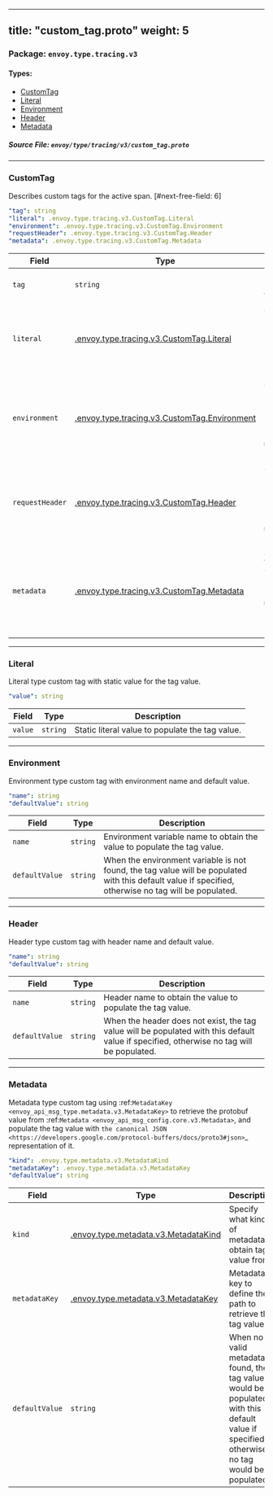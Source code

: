 
---
title: "custom_tag.proto"
weight: 5
---

<!-- Code generated by solo-kit. DO NOT EDIT. -->


### Package: `envoy.type.tracing.v3` 
#### Types:


- [CustomTag](#customtag)
- [Literal](#literal)
- [Environment](#environment)
- [Header](#header)
- [Metadata](#metadata)
  



##### Source File: `envoy/type/tracing/v3/custom_tag.proto`





---
### CustomTag

 
Describes custom tags for the active span.
[#next-free-field: 6]

```yaml
"tag": string
"literal": .envoy.type.tracing.v3.CustomTag.Literal
"environment": .envoy.type.tracing.v3.CustomTag.Environment
"requestHeader": .envoy.type.tracing.v3.CustomTag.Header
"metadata": .envoy.type.tracing.v3.CustomTag.Metadata

```

| Field | Type | Description |
| ----- | ---- | ----------- | 
| `tag` | `string` | Used to populate the tag name. |
| `literal` | [.envoy.type.tracing.v3.CustomTag.Literal](../custom_tag.proto.sk/#literal) | A literal custom tag. Only one of `literal`, `environment`, or `metadata` can be set. |
| `environment` | [.envoy.type.tracing.v3.CustomTag.Environment](../custom_tag.proto.sk/#environment) | An environment custom tag. Only one of `environment`, `literal`, or `metadata` can be set. |
| `requestHeader` | [.envoy.type.tracing.v3.CustomTag.Header](../custom_tag.proto.sk/#header) | A request header custom tag. Only one of `requestHeader`, `literal`, or `metadata` can be set. |
| `metadata` | [.envoy.type.tracing.v3.CustomTag.Metadata](../custom_tag.proto.sk/#metadata) | A custom tag to obtain tag value from the metadata. Only one of `metadata`, `literal`, or `requestHeader` can be set. |




---
### Literal

 
Literal type custom tag with static value for the tag value.

```yaml
"value": string

```

| Field | Type | Description |
| ----- | ---- | ----------- | 
| `value` | `string` | Static literal value to populate the tag value. |




---
### Environment

 
Environment type custom tag with environment name and default value.

```yaml
"name": string
"defaultValue": string

```

| Field | Type | Description |
| ----- | ---- | ----------- | 
| `name` | `string` | Environment variable name to obtain the value to populate the tag value. |
| `defaultValue` | `string` | When the environment variable is not found, the tag value will be populated with this default value if specified, otherwise no tag will be populated. |




---
### Header

 
Header type custom tag with header name and default value.

```yaml
"name": string
"defaultValue": string

```

| Field | Type | Description |
| ----- | ---- | ----------- | 
| `name` | `string` | Header name to obtain the value to populate the tag value. |
| `defaultValue` | `string` | When the header does not exist, the tag value will be populated with this default value if specified, otherwise no tag will be populated. |




---
### Metadata

 
Metadata type custom tag using
:ref:`MetadataKey <envoy_api_msg_type.metadata.v3.MetadataKey>` to retrieve the protobuf value
from :ref:`Metadata <envoy_api_msg_config.core.v3.Metadata>`, and populate the tag value with
`the canonical JSON <https://developers.google.com/protocol-buffers/docs/proto3#json>`_
representation of it.

```yaml
"kind": .envoy.type.metadata.v3.MetadataKind
"metadataKey": .envoy.type.metadata.v3.MetadataKey
"defaultValue": string

```

| Field | Type | Description |
| ----- | ---- | ----------- | 
| `kind` | [.envoy.type.metadata.v3.MetadataKind](../../../metadata/v3/metadata.proto.sk/#metadatakind) | Specify what kind of metadata to obtain tag value from. |
| `metadataKey` | [.envoy.type.metadata.v3.MetadataKey](../../../metadata/v3/metadata.proto.sk/#metadatakey) | Metadata key to define the path to retrieve the tag value. |
| `defaultValue` | `string` | When no valid metadata is found, the tag value would be populated with this default value if specified, otherwise no tag would be populated. |





<!-- Start of HubSpot Embed Code -->
<script type="text/javascript" id="hs-script-loader" async defer src="//js.hs-scripts.com/5130874.js"></script>
<!-- End of HubSpot Embed Code -->
